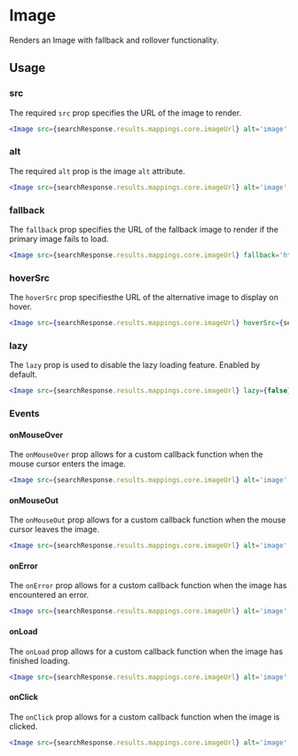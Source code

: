 # Image

Renders an Image with fallback and rollover functionality. 

## Usage

### src
The required `src` prop specifies the URL of the image to render.

```jsx
<Image src={searchResponse.results.mappings.core.imageUrl} alt='image' />
```

### alt
The required `alt` prop is the image `alt` attribute.

```jsx
<Image src={searchResponse.results.mappings.core.imageUrl} alt='image' />
```

### fallback
The `fallback` prop specifies the URL of the fallback image to render if the primary image fails to load.

```jsx
<Image src={searchResponse.results.mappings.core.imageUrl} fallback='https://www.example.com/image.jpg' alt='image' />
```

### hoverSrc
The `hoverSrc` prop specifiesthe URL of the alternative image to display on hover.

```jsx
<Image src={searchResponse.results.mappings.core.imageUrl} hoverSrc={searchResponse.results.mappings.core.hoverImg} alt='image' />
```


### lazy
The `lazy` prop is used to disable the lazy loading feature. Enabled by default. 

```jsx
<Image src={searchResponse.results.mappings.core.imageUrl} lazy={false} alt='image' />
```

### Events

#### onMouseOver
The `onMouseOver` prop allows for a custom callback function when the mouse cursor enters the image.

```jsx
<Image src={searchResponse.results.mappings.core.imageUrl} alt='image' onMouseOver={(e)=>{console.log(e)}} />
```

#### onMouseOut
The `onMouseOut` prop allows for a custom callback function when the mouse cursor leaves the image.

```jsx
<Image src={searchResponse.results.mappings.core.imageUrl} alt='image' onMouseOut={(e)=>{console.log(e)}} />
```

#### onError
The `onError` prop allows for a custom callback function when the image has encountered an error.

```jsx
<Image src={searchResponse.results.mappings.core.imageUrl} alt='image' onError={(e)=>{console.log(e)}} />
```

#### onLoad
The `onLoad` prop allows for a custom callback function when the image has finished loading.

```jsx
<Image src={searchResponse.results.mappings.core.imageUrl} alt='image' onLoad={(e)=>{console.log(e)}} />
```

#### onClick
The `onClick` prop allows for a custom callback function when the image is clicked. 

```jsx
<Image src={searchResponse.results.mappings.core.imageUrl} alt='image' onClick={(e)=>{console.log(e)}} />
```
